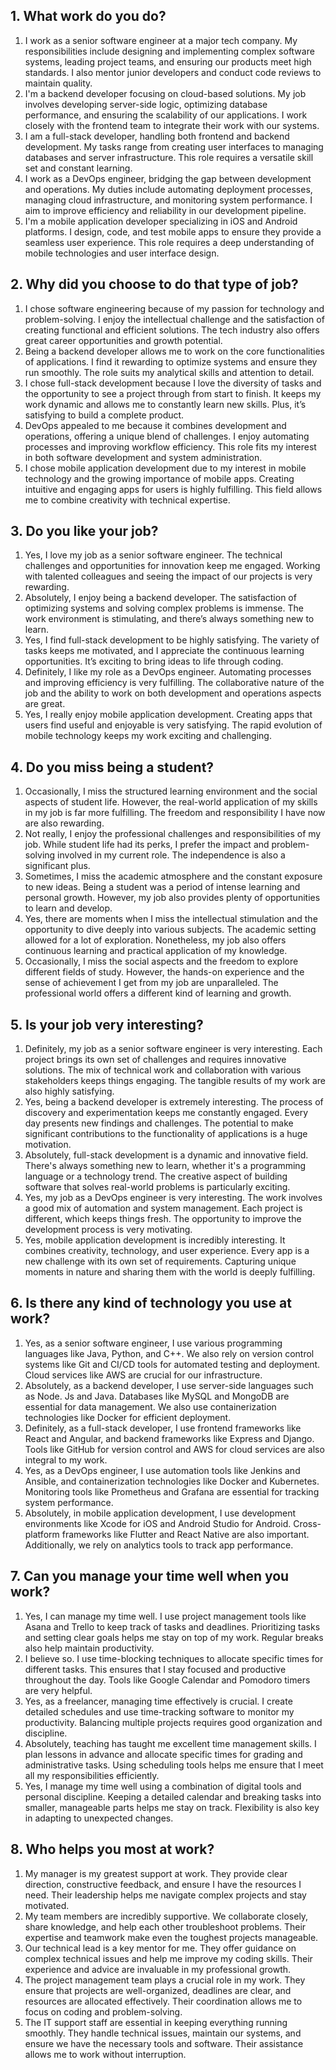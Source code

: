 ## 1. What work do you do?

1. I work as a senior software engineer at a major tech company. My responsibilities include designing and implementing complex software systems, leading project teams, and ensuring our products meet high standards. I also mentor junior developers and conduct code reviews to maintain quality.
2. I'm a backend developer focusing on cloud-based solutions. My job involves developing server-side logic, optimizing database performance, and ensuring the scalability of our applications. I work closely with the frontend team to integrate their work with our systems.
3. I am a full-stack developer, handling both frontend and backend development. My tasks range from creating user interfaces to managing databases and server infrastructure. This role requires a versatile skill set and constant learning.
4. I work as a DevOps engineer, bridging the gap between development and operations. My duties include automating deployment processes, managing cloud infrastructure, and monitoring system performance. I aim to improve efficiency and reliability in our development pipeline.
5. I'm a mobile application developer specializing in iOS and Android platforms. I design, code, and test mobile apps to ensure they provide a seamless user experience. This role requires a deep understanding of mobile technologies and user interface design.

## 2. Why did you choose to do that type of job?

1. I chose software engineering because of my passion for technology and problem-solving. I enjoy the intellectual challenge and the satisfaction of creating functional and efficient solutions. The tech industry also offers great career opportunities and growth potential.
2. Being a backend developer allows me to work on the core functionalities of applications. I find it rewarding to optimize systems and ensure they run smoothly. The role suits my analytical skills and attention to detail.
3. I chose full-stack development because I love the diversity of tasks and the opportunity to see a project through from start to finish. It keeps my work dynamic and allows me to constantly learn new skills. Plus, it’s satisfying to build a complete product.
4. DevOps appealed to me because it combines development and operations, offering a unique blend of challenges. I enjoy automating processes and improving workflow efficiency. This role fits my interest in both software development and system administration.
5. I chose mobile application development due to my interest in mobile technology and the growing importance of mobile apps. Creating intuitive and engaging apps for users is highly fulfilling. This field allows me to combine creativity with technical expertise.

## 3. Do you like your job?

1. Yes, I love my job as a senior software engineer. The technical challenges and opportunities for innovation keep me engaged. Working with talented colleagues and seeing the impact of our projects is very rewarding.
2. Absolutely, I enjoy being a backend developer. The satisfaction of optimizing systems and solving complex problems is immense. The work environment is stimulating, and there’s always something new to learn.
3. Yes, I find full-stack development to be highly satisfying. The variety of tasks keeps me motivated, and I appreciate the continuous learning opportunities. It’s exciting to bring ideas to life through coding.
4. Definitely, I like my role as a DevOps engineer. Automating processes and improving efficiency is very fulfilling. The collaborative nature of the job and the ability to work on both development and operations aspects are great.
5. Yes, I really enjoy mobile application development. Creating apps that users find useful and enjoyable is very satisfying. The rapid evolution of mobile technology keeps my work exciting and challenging.

## 4. Do you miss being a student?

1. Occasionally, I miss the structured learning environment and the social aspects of student life. However, the real-world application of my skills in my job is far more fulfilling. The freedom and responsibility I have now are also rewarding.
2. Not really, I enjoy the professional challenges and responsibilities of my job. While student life had its perks, I prefer the impact and problem-solving involved in my current role. The independence is also a significant plus.
3. Sometimes, I miss the academic atmosphere and the constant exposure to new ideas. Being a student was a period of intense learning and personal growth. However, my job also provides plenty of opportunities to learn and develop.
4. Yes, there are moments when I miss the intellectual stimulation and the opportunity to dive deeply into various subjects. The academic setting allowed for a lot of exploration. Nonetheless, my job also offers continuous learning and practical application of my knowledge.
5. Occasionally, I miss the social aspects and the freedom to explore different fields of study. However, the hands-on experience and the sense of achievement I get from my job are unparalleled. The professional world offers a different kind of learning and growth.

## 5. Is your job very interesting?

1. Definitely, my job as a senior software engineer is very interesting. Each project brings its own set of challenges and requires innovative solutions. The mix of technical work and collaboration with various stakeholders keeps things engaging. The tangible results of my work are also highly satisfying.
2. Yes, being a backend developer is extremely interesting. The process of discovery and experimentation keeps me constantly engaged. Every day presents new findings and challenges. The potential to make significant contributions to the functionality of applications is a huge motivation.
3. Absolutely, full-stack development is a dynamic and innovative field. There's always something new to learn, whether it's a programming language or a technology trend. The creative aspect of building software that solves real-world problems is particularly exciting.
4. Yes, my job as a DevOps engineer is very interesting. The work involves a good mix of automation and system management. Each project is different, which keeps things fresh. The opportunity to improve the development process is very motivating.
5. Yes, mobile application development is incredibly interesting. It combines creativity, technology, and user experience. Every app is a new challenge with its own set of requirements. Capturing unique moments in nature and sharing them with the world is deeply fulfilling.

## 6. Is there any kind of technology you use at work?

1. Yes, as a senior software engineer, I use various programming languages like Java, Python, and C++. We also rely on version control systems like Git and CI/CD tools for automated testing and deployment. Cloud services like AWS are crucial for our infrastructure.
2. Absolutely, as a backend developer, I use server-side languages such as Node. Js and Java. Databases like MySQL and MongoDB are essential for data management. We also use containerization technologies like Docker for efficient deployment.
3. Definitely, as a full-stack developer, I use frontend frameworks like React and Angular, and backend frameworks like Express and Django. Tools like GitHub for version control and AWS for cloud services are also integral to my work.
4. Yes, as a DevOps engineer, I use automation tools like Jenkins and Ansible, and containerization technologies like Docker and Kubernetes. Monitoring tools like Prometheus and Grafana are essential for tracking system performance.
5. Absolutely, in mobile application development, I use development environments like Xcode for iOS and Android Studio for Android. Cross-platform frameworks like Flutter and React Native are also important. Additionally, we rely on analytics tools to track app performance.

## 7. Can you manage your time well when you work?

1. Yes, I can manage my time well. I use project management tools like Asana and Trello to keep track of tasks and deadlines. Prioritizing tasks and setting clear goals helps me stay on top of my work. Regular breaks also help maintain productivity.
2. I believe so. I use time-blocking techniques to allocate specific times for different tasks. This ensures that I stay focused and productive throughout the day. Tools like Google Calendar and Pomodoro timers are very helpful.
3. Yes, as a freelancer, managing time effectively is crucial. I create detailed schedules and use time-tracking software to monitor my productivity. Balancing multiple projects requires good organization and discipline.
4. Absolutely, teaching has taught me excellent time management skills. I plan lessons in advance and allocate specific times for grading and administrative tasks. Using scheduling tools helps me ensure that I meet all my responsibilities efficiently.
5. Yes, I manage my time well using a combination of digital tools and personal discipline. Keeping a detailed calendar and breaking tasks into smaller, manageable parts helps me stay on track. Flexibility is also key in adapting to unexpected changes.

## 8. Who helps you most at work?

1. My manager is my greatest support at work. They provide clear direction, constructive feedback, and ensure I have the resources I need. Their leadership helps me navigate complex projects and stay motivated.
2. My team members are incredibly supportive. We collaborate closely, share knowledge, and help each other troubleshoot problems. Their expertise and teamwork make even the toughest projects manageable.
3. Our technical lead is a key mentor for me. They offer guidance on complex technical issues and help me improve my coding skills. Their experience and advice are invaluable in my professional growth.
4. The project management team plays a crucial role in my work. They ensure that projects are well-organized, deadlines are clear, and resources are allocated effectively. Their coordination allows me to focus on coding and problem-solving.
5. The IT support staff are essential in keeping everything running smoothly. They handle technical issues, maintain our systems, and ensure we have the necessary tools and software. Their assistance allows me to work without interruption.